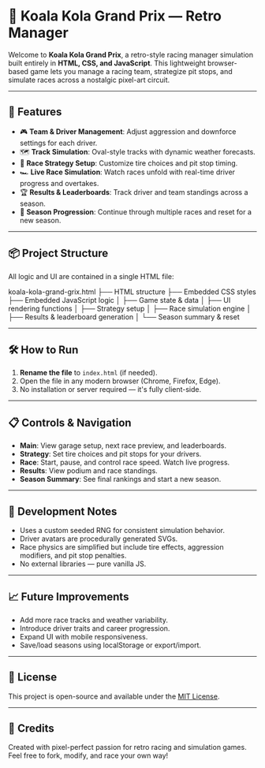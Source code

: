 # 🏁 Koala Kola Grand Prix — Retro Manager

Welcome to **Koala Kola Grand Prix**, a retro-style racing manager simulation built entirely in **HTML, CSS, and JavaScript**. This lightweight browser-based game lets you manage a racing team, strategize pit stops, and simulate races across a nostalgic pixel-art circuit.

---

## 🚀 Features

- 🎮 **Team & Driver Management**: Adjust aggression and downforce settings for each driver.
- 🗺️ **Track Simulation**: Oval-style tracks with dynamic weather forecasts.
- 🧠 **Race Strategy Setup**: Customize tire choices and pit stop timing.
- 🏎️ **Live Race Simulation**: Watch races unfold with real-time driver progress and overtakes.
- 🏆 **Results & Leaderboards**: Track driver and team standings across a season.
- 🔁 **Season Progression**: Continue through multiple races and reset for a new season.

---

## 📦 Project Structure

All logic and UI are contained in a single HTML file:

koala-kola-grand-grix.html
├── HTML structure
├── Embedded CSS styles
├── Embedded JavaScript logic
│   ├── Game state & data
│   ├── UI rendering functions
│   ├── Strategy setup
│   ├── Race simulation engine
│   ├── Results & leaderboard generation
│   └── Season summary & reset

---

## 🛠️ How to Run

1. **Rename the file** to `index.html` (if needed).
2. Open the file in any modern browser (Chrome, Firefox, Edge).
3. No installation or server required — it's fully client-side.

---

## 📋 Controls & Navigation

- **Main**: View garage setup, next race preview, and leaderboards.
- **Strategy**: Set tire choices and pit stops for your drivers.
- **Race**: Start, pause, and control race speed. Watch live progress.
- **Results**: View podium and race standings.
- **Season Summary**: See final rankings and start a new season.

---

## 🧪 Development Notes

- Uses a custom seeded RNG for consistent simulation behavior.
- Driver avatars are procedurally generated SVGs.
- Race physics are simplified but include tire effects, aggression modifiers, and pit stop penalties.
- No external libraries — pure vanilla JS.

---

## 📈 Future Improvements

- Add more race tracks and weather variability.
- Introduce driver traits and career progression.
- Expand UI with mobile responsiveness.
- Save/load seasons using localStorage or export/import.

---

## 📄 License

This project is open-source and available under the [MIT License](https://opensource.org/licenses/MIT).

---

## 🙌 Credits

Created with pixel-perfect passion for retro racing and simulation games.  
Feel free to fork, modify, and race your own way!

